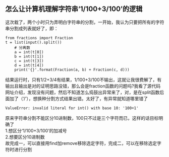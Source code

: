 ## 怎么让计算机理解字符串‘1/100+3/100’的逻辑

这次栽了，两个小时只为弄明白字符串的分割，一开始，我认为只要把所有的字符串分割成列表就好了，即：</br>
```
from fractions import Fraction
t = list(input().split())
    # 分离数
    a = int(t[0])
    b = int(t[1])
    c = int(t[3])
    d = int(t[4])
    print('{}'.format(Fraction(a, b) + Fraction(c, d)))
```
结果运行时，只有1/2+3/4有结果，1/100+3/100不输出，这就让我很费解了，有输出且输出是对的证明思路没错，那么会是fraction函数的问题吗?我看了源代码网址介绍，发现没有问题，然后不知道怎么捣鼓出异常来了，对，是在split函数后面加了（‘/’），想换种分割方式结果出错。太好了，有异常就知道哪里错了</br>
```
ValueError: invalid literal for int() with base 10: '100+1'
```
原来字符串分割不能区分10进制数，100只不过是三个字符而已，这样的话目标明确了</br>
1.想区分‘1/100+3/100’的加减号</br>
2.想要区分10进制数</br>
故完成一，可以直接用find加remove移除选定字符，完成二，可以在移除选定字符时进行分割
